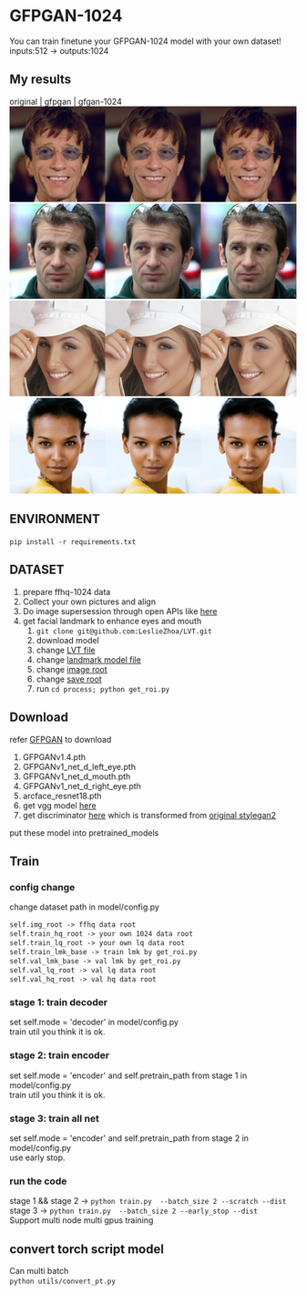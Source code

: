 # GFPGAN-1024
You can train  finetune your GFPGAN-1024 model with your own dataset!
inputs:512 -> outputs:1024
## My results
original | gfpgan | gfgan-1024
![](assets/10000.jpg)
![](assets/10001.jpg)
![](assets/10002.jpg)
![](assets/10003.jpg)
## ENVIRONMENT 
```pip install -r requirements.txt```

## DATASET
1. prepare ffhq-1024 data 
2. Collect your own pictures and align
3. Do image supersession through open APIs like [here](https://vision.aliyun.com/experience/detail?spm=a2cvz.27717767.J_7524944390.35.66cd28d0NQLXfu&tagName=facebody&children=EnhanceFace)
4. get facial landmark to enhance eyes and mouth
    1. ```git clone git@github.com:LeslieZhoa/LVT.git```
    2. download model 
    3. change [LVT file](process/get_roi.py#L2)
    4. change [landmark model file](process/get_roi.py#L26)
    5. change [image root](process/get_roi.py#L112)
    6. change [save root](process/get_roi.py#L115)
    7. run ```cd process; python get_roi.py```
## Download
refer [GFPGAN](https://github.com/TencentARC/GFPGAN) to download<br> 
1. GFPGANv1.4.pth
2. GFPGANv1_net_d_left_eye.pth
3. GFPGANv1_net_d_mouth.pth
4. GFPGANv1_net_d_right_eye.pth
5. arcface_resnet18.pth
6. get vgg model [here](https://github.com/LeslieZhoa/DCT-NET.Pytorch/releases/download/v0.0/vgg19-dcbb9e9d.pth) 
7. get discriminator [here](https://github.com/LeslieZhoa/GFPGAN-1024/releases/download/untagged-7fadd91b517da1810e55/d.pth) which is transformed from [original stylegan2](https://github.com/NVlabs/stylegan2)

put these model into pretrained_models

## Train
### config change
change dataset path  in model/config.py
```
self.img_root -> ffhq data root
self.train_hq_root -> your own 1024 data root
self.train_lq_root -> your own lq data root
self.train_lmk_base -> train lmk by get_roi.py
self.val_lmk_base -> val lmk by get_roi.py
self.val_lq_root -> val lq data root
self.val_hq_root -> val hq data root
```
### stage 1: train decoder
set self.mode = 'decoder' in model/config.py<br>
train util you think it is ok.
### stage 2: train encoder
set self.mode = 'encoder' and self.pretrain_path from stage 1 in model/config.py<br>
train util you think it is ok.
### stage 3: train all net
set self.mode = 'encoder' and self.pretrain_path from stage 2 in model/config.py<br>
use early stop.

### run the code
stage 1 && stage 2 -> ```python train.py  --batch_size 2 --scratch --dist``` <br>
stage 3 -> ```python train.py  --batch_size 2 --early_stop --dist```<br>
Support multi node multi gpus training

## convert torch script model
Can multi batch<br>
```python utils/convert_pt.py```


   
    

